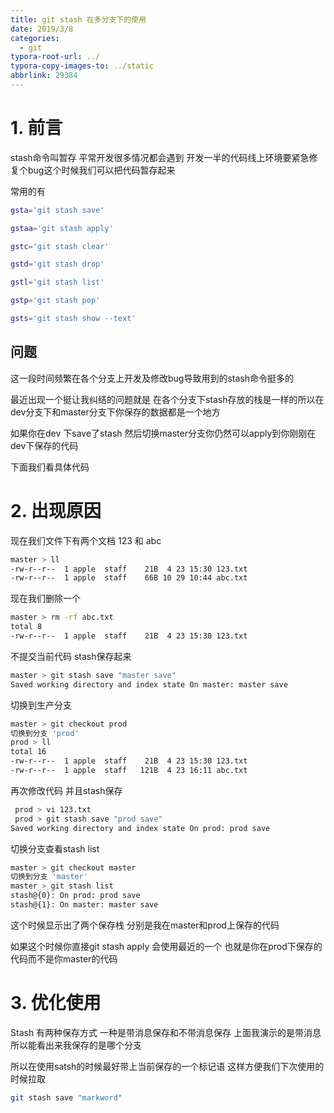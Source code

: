 ```yaml
---
title: git stash 在多分支下的使用
date: 2019/3/8
categories:
  - git
typora-root-url: ../
typora-copy-images-to: ../static
abbrlink: 29384
---
```




# 1. 前言

stash命令叫暂存 平常开发很多情况都会遇到 开发一半的代码线上环境要紧急修复个bug这个时候我们可以把代码暂存起来

常用的有

```sh
gsta='git stash save'

gstaa='git stash apply'

gstc='git stash clear'

gstd='git stash drop'

gstl='git stash list'

gstp='git stash pop'

gsts='git stash show --text'
```



## 问题

这一段时间频繁在各个分支上开发及修改bug导致用到的stash命令挺多的

最近出现一个挺让我纠结的问题就是 在各个分支下stash存放的栈是一样的所以在dev分支下和master分支下你保存的数据都是一个地方 

如果你在dev 下save了stash 然后切换master分支你仍然可以apply到你刚刚在dev下保存的代码

下面我们看具体代码

# 2. 出现原因





现在我们文件下有两个文档 123 和 abc 

```sh
master > ll
-rw-r--r--  1 apple  staff    21B  4 23 15:30 123.txt
-rw-r--r--  1 apple  staff    66B 10 29 10:44 abc.txt
```



现在我们删除一个

```sh
master > rm -rf abc.txt
total 8
-rw-r--r--  1 apple  staff    21B  4 23 15:30 123.txt
```







不提交当前代码 stash保存起来


```sh
master > git stash save "master save"
Saved working directory and index state On master: master save
```



切换到生产分支


```sh
master > git checkout prod
切换到分支 'prod'
prod > ll
total 16
-rw-r--r--  1 apple  staff    21B  4 23 15:30 123.txt
-rw-r--r--  1 apple  staff   121B  4 23 16:11 abc.txt
```



再次修改代码 并且stash保存


```sh
 prod > vi 123.txt
 prod > git stash save "prod save"
Saved working directory and index state On prod: prod save
```





切换分支查看stash list



```sh
master > git checkout master
切换到分支 'master'
master > git stash list
stash@{0}: On prod: prod save
stash@{1}: On master: master save
```



这个时候显示出了两个保存栈 分别是我在master和prod上保存的代码

如果这个时候你直接git stash apply 会使用最近的一个 也就是你在prod下保存的代码而不是你master的代码


# 3. 优化使用



Stash 有两种保存方式 一种是带消息保存和不带消息保存 上面我演示的是带消息所以能看出来我保存的是哪个分支

所以在使用satsh的时候最好带上当前保存的一个标记语 这样方便我们下次使用的时候拉取

```sh
git stash save "markword"
```







